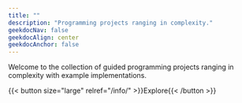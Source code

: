 ```yaml
---
title: ""
description: "Programming projects ranging in complexity."
geekdocNav: false
geekdocAlign: center
geekdocAnchor: false
---
```

Welcome to the collection of guided programming projects ranging in complexity with example implementations.

{{< button size="large" relref="/info/" >}}Explore{{< /button >}}
